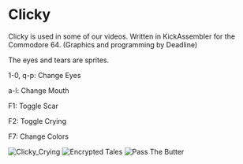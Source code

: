 # Clicky

Clicky is used in some of our videos. Written in KickAssembler for the Commodore 64. (Graphics and programming by Deadline)

The eyes and tears are sprites.

1-0, q-p: Change Eyes

a-l: Change Mouth

F1: Toggle Scar

F2: Toggle Crying

F7: Change Colors

![Clicky_Crying](https://raw.githubusercontent.com/cityxen/APMs/master/Clicky%20(Commodore%2064)/images/click-cry.png)
![Encrypted Tales](https://raw.githubusercontent.com/cityxen/APMs/master/Clicky%20(Commodore%2064)/images/clicky-encrypted-tales.png)
![Pass The Butter](https://raw.githubusercontent.com/cityxen/APMs/master/Clicky%20(Commodore%2064)/images/clicky-pass-the-butter.png)
